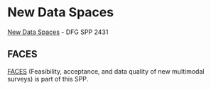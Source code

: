 # New Data Spaces

[New Data Spaces](https://www.new-data-spaces.de/en-us/) - DFG SPP 2431


## FACES

[FACES](https://gepris.dfg.de/gepris/projekt/539621548?language=en) (Feasibility, acceptance, and data quality of new multimodal surveys) is part of this SPP.

